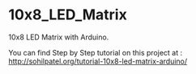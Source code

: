 10x8_LED_Matrix
===============

10x8 LED Matrix with Arduino.

You can find Step by Step tutorial on this project at : http://sohilpatel.org/tutorial-10x8-led-matrix-arduino/
